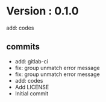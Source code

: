# Version : 0.1.0

add: codes

## commits

* add: gitlab-ci
* fix: group unmatch error message
* fix: group unmatch error message
* add: codes
* Add LICENSE
* Initial commit
